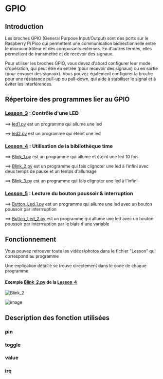 # GPIO

## Introduction

Les broches GPIO (General Purpose Input/Output) sont des ports sur le Raspberry Pi Pico qui permettent une communication bidirectionnelle entre le microcontrôleur et des composants externes. En d'autres termes, elles permettent de transmettre et de recevoir des signaux.

Pour utiliser les broches GPIO, vous devez d'abord configurer leur mode d'opération, qui peut être en entrée (pour recevoir des signaux) ou en sortie (pour envoyer des signaux). Vous pouvez également configurer la broche pour une résistance pull-up ou pull-down, qui aide à stabiliser le signal et à éviter les interférences.

## Répertoire des programmes lier au GPIO

### [Lesson_3](Lesson_3) : Contrôle d'une LED 

  ==> [led1.py](Lesson_3/led1.py) est un programme qui allume une led
  
  ==> [led2.py](Lesson_3/led2.py) est un programme qui éteint une led
  

### [Lesson_4](Lesson_4) : Utilisation de la bibliothèque time 

==> [Blink_1.py](Lesson_4/Blink_1.py) est un programme qui allume et éteint une led 10 fois

==> [Blink_2.py](Lesson_4/Blink_2.py) est un programme qui fais clignoter une led à l'infini avec deux temps de pause et un temps d'allumage

==> [Blink_3.py](Lesson_4/Blink_3.py) est un programme qui fais clignoter une led à l'infini


### [Lesson_5](Lesson_5) : Lecture du bouton poussoir & interruption

==> [Button_Led_1.py](Lesson_5/Button_Led_1.py) est un programme qui allume une led avec un bouton poussoir par interrruption

==> [Button_Led_2.py](Lesson_5/Button_Led_2.py) est un programme qui allume une led avec un bouton poussoir par interrruption par le biais d'une variable


## Fonctionnement

Vous pouvez retrouver toute les vidéos/photos dans le fichier "Lesson" qui correspond au programme

Une explication détaillé se trouve directement dans le code de chaque programme

#### Exemple [Blink_2.py](Lesson_4/Blink_2.py) de la [Lesson_4](Lesson_4)
![Blink_2](https://user-images.githubusercontent.com/125505805/224541846-fb4c1db4-3126-4f0a-997c-0b854ab8b169.gif)

![image](https://user-images.githubusercontent.com/125505805/224542300-899dda4b-29ac-4a37-ac0e-d4362f426542.png)

## Description des fonction utilisées

### pin

### toggle

### value

### irq
